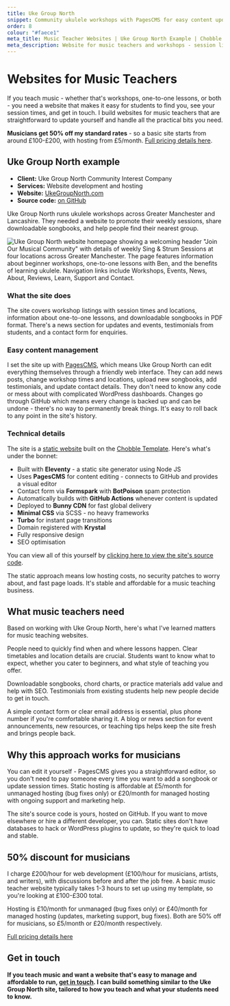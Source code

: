 ```yaml
---
title: Uke Group North
snippet: Community ukulele workshops with PagesCMS for easy content updates
order: 8
colour: "#faece1"
meta_title: Music Teacher Websites | Uke Group North Example | Chobble
meta_description: Website for music teachers and workshops - session listings, songbooks, testimonials - PagesCMS for easy updates - 50% discount for musicians
---
```


# Websites for Music Teachers

If you teach music - whether that's workshops, one-to-one lessons, or both - you need a website that makes it easy for students to find you, see your session times, and get in touch. I build websites for music teachers that are straightforward to update yourself and handle all the practical bits you need.

**Musicians get 50% off my standard rates** - so a basic site starts from around £100-£200, with hosting from £5/month. [Full pricing details here](/prices/#content).

## Uke Group North example

- **Client:** Uke Group North Community Interest Company
- **Services:** Website development and hosting
- **Website:** [UkeGroupNorth.com](https://www.ukegroupnorth.com)
- **Source code:** [on GitHub](https://github.com/chobbledotcom/uke-group-north)

Uke Group North runs ukulele workshops across Greater Manchester and Lancashire. They needed a website to promote their weekly sessions, share downloadable songbooks, and help people find their nearest group.

![Uke Group North website homepage showing a welcoming header "Join Our Musical Community" with details of weekly Sing & Strum Sessions at four locations across Greater Manchester. The page features information about beginner workshops, one-to-one lessons with Ben, and the benefits of learning ukulele. Navigation links include Workshops, Events, News, About, Reviews, Learn, Support and Contact.](/assets/examples/uke-group-north.png)

### What the site does

The site covers workshop listings with session times and locations, information about one-to-one lessons, and downloadable songbooks in PDF format. There's a news section for updates and events, testimonials from students, and a contact form for enquiries.

### Easy content management

I set the site up with [PagesCMS](https://pagescms.org), which means Uke Group North can edit everything themselves through a friendly web interface. They can add news posts, change workshop times and locations, upload new songbooks, add testimonials, and update contact details. They don't need to know any code or mess about with complicated WordPress dashboards. Changes go through GitHub which means every change is backed up and can be undone - there's no way to permanently break things. It's easy to roll back to any point in the site's history.

### Technical details

The site is a [static website](/services/static-websites/#content) built on the [Chobble Template](/services/chobble-template/#content). Here's what's under the bonnet:

- Built with **Eleventy** - a static site generator using Node JS
- Uses **PagesCMS** for content editing - connects to GitHub and provides a visual editor
- Contact form via **Formspark** with **BotPoison** spam protection
- Automatically builds with **GitHub Actions** whenever content is updated
- Deployed to **Bunny CDN** for fast global delivery
- **Minimal CSS** via SCSS - no heavy frameworks
- **Turbo** for instant page transitions
- Domain registered with **Krystal**
- Fully responsive design
- SEO optimisation

You can view all of this yourself by [clicking here to view the site's source code](https://github.com/chobbledotcom/uke-group-north).

The static approach means low hosting costs, no security patches to worry about, and fast page loads. It's stable and affordable for a music teaching business.

## What music teachers need

Based on working with Uke Group North, here's what I've learned matters for music teaching websites.

People need to quickly find when and where lessons happen. Clear timetables and location details are crucial. Students want to know what to expect, whether you cater to beginners, and what style of teaching you offer.

Downloadable songbooks, chord charts, or practice materials add value and help with SEO. Testimonials from existing students help new people decide to get in touch.

A simple contact form or clear email address is essential, plus phone number if you're comfortable sharing it. A blog or news section for event announcements, new resources, or teaching tips helps keep the site fresh and brings people back.

## Why this approach works for musicians

You can edit it yourself - PagesCMS gives you a straightforward editor, so you don't need to pay someone every time you want to add a songbook or update session times. Static hosting is affordable at £5/month for unmanaged hosting (bug fixes only) or £20/month for managed hosting with ongoing support and marketing help.

The site's source code is yours, hosted on GitHub. If you want to move elsewhere or hire a different developer, you can. Static sites don't have databases to hack or WordPress plugins to update, so they're quick to load and stable.

## 50% discount for musicians

I charge £200/hour for web development (£100/hour for musicians, artists, and writers), with discussions before and after the job free. A basic music teacher website typically takes 1-3 hours to set up using my template, so you're looking at £100-£300 total.

Hosting is £10/month for unmanaged (bug fixes only) or £40/month for managed hosting (updates, marketing support, bug fixes). Both are 50% off for musicians, so £5/month or £20/month respectively.

[Full pricing details here](/prices/#content)

## Get in touch

**If you teach music and want a website that's easy to manage and affordable to run, [get in touch](/contact/#content). I can build something similar to the Uke Group North site, tailored to how you teach and what your students need to know.**
